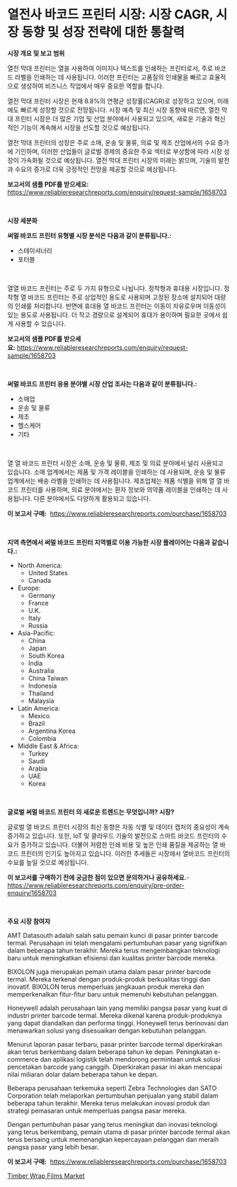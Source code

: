 <p><h1>열전사 바코드 프린터 시장: 시장 CAGR, 시장 동향 및 성장 전략에 대한 통찰력</h1></p><p><strong>시장 개요 및 보고 범위</strong></p>
<p><p>열전 막대 프린터는 열을 사용하여 이미지나 텍스트를 인쇄하는 프린터로서, 주로 바코드 라벨을 인쇄하는 데 사용됩니다. 이러한 프린터는 고품질의 인쇄물을 빠르고 효율적으로 생성하여 비즈니스 작업에서 매우 중요한 역할을 합니다. </p><p>열전 막대 프린터 시장은 현재 8.8%의 연평균 성장률(CAGR)로 성장하고 있으며, 미래에도 빠르게 성장할 것으로 전망됩니다. 시장 예측 및 최신 시장 동향에 따르면, 열전 막대 프린터 시장은 더 많은 기업 및 산업 분야에서 사용되고 있으며, 새로운 기술과 혁신적인 기능이 계속해서 시장을 선도할 것으로 예상됩니다.</p><p>열전 막대 프린터의 성장은 주로 소매, 운송 및 물류, 의료 및 제조 산업에서의 수요 증가에 기인하며, 이러한 산업들이 글로벌 경제의 중요한 주요 섹터로 부상함에 따라 시장 성장이 가속화될 것으로 예상됩니다. 열전 막대 프린터 시장의 미래는 밝으며, 기술의 발전과 수요의 증가로 더욱 긍정적인 전망을 제공할 것으로 예상됩니다.</p></p>
<p><strong>보고서의 샘플 PDF를 받으세요:</strong> <a href="https://www.reliableresearchreports.com/enquiry/request-sample/1658703">https://www.reliableresearchreports.com/enquiry/request-sample/1658703</a></p>
<p>&nbsp;</p>
<p><strong>시장 세분화</strong></p>
<p><strong>써멀 바코드 프린터 유형별 시장 분석은 다음과 같이 분류됩니다.:</strong></p>
<p><ul><li>스테이셔너리</li><li>포터블</li></ul></p>
<p>&nbsp;</p>
<p><p>열열 바코드 프린터는 주로 두 가지 유형으로 나뉩니다. 정착형과 휴대용 시장입니다. 정착형 열 바코드 프린터는 주로 상업적인 용도로 사용되며 고정된 장소에 설치되어 대량의 인쇄를 처리합니다. 반면에 휴대용 열 바코드 프린터는 이동이 자유로우며 이동성이 있는 용도로 사용됩니다. 더 작고 경량으로 설계되어 휴대가 용이하며 필요한 곳에서 쉽게 사용할 수 있습니다.</p></p>
<p><strong>보고서의 샘플 PDF를 받으세요:</strong>&nbsp;<a href="https://www.reliableresearchreports.com/enquiry/request-sample/1658703">https://www.reliableresearchreports.com/enquiry/request-sample/1658703</a></p>
<p>&nbsp;</p>
<p><strong> 써멀 바코드 프린터 응용 분야별 시장 산업 조사는 다음과 같이 분류됩니다.:</strong></p>
<p><ul><li>소매업</li><li>운송 및 물류</li><li>제조</li><li>헬스케어</li><li>기타</li></ul></p>
<p>&nbsp;</p>
<p><p>열 열 바코드 프린터 시장은 소매, 운송 및 물류, 제조 및 의료 분야에서 널리 사용되고 있습니다. 소매 업계에서는 제품 및 가격 레이블을 인쇄하는 데 사용되며, 운송 및 물류 업계에서는 배송 라벨을 인쇄하는 데 사용됩니다. 제조업체는 제품 식별을 위해 열 열 바코드 프린터를 사용하며, 의료 분야에서는 환자 정보와 의약품 레이블을 인쇄하는 데 사용됩니다. 다른 분야에서도 다양하게 활용되고 있습니다.</p></p>
<p><strong>이 보고서 구매:</strong>&nbsp; <a href="https://www.reliableresearchreports.com/purchase/1658703">https://www.reliableresearchreports.com/purchase/1658703</a></p>
<p>&nbsp;</p>
<p><strong>지역 측면에서 써멀 바코드 프린터 지역별로 이용 가능한 시장 플레이어는 다음과 같습니다.:</strong></p>
<p><ul>
    <li>
        North America:
        <ul>
            <li>United States</li>
            <li>Canada</li>
        </ul>
    </li>
    <li>
        Europe:
        <ul>
            <li>Germany</li>
            <li>France</li>
            <li>U.K.</li>
            <li>Italy</li>
            <li>Russia</li>
        </ul>
    </li>
    <li>
        Asia-Pacific:
        <ul>
            <li>China</li>
            <li>Japan</li>
            <li>South Korea</li>
            <li>India</li>
            <li>Australia</li>
            <li>China Taiwan</li>
            <li>Indonesia</li>
            <li>Thailand</li>
            <li>Malaysia</li>
        </ul>
    </li>
    <li>
        Latin America:
        <ul>
            <li>Mexico</li>
            <li>Brazil</li>
            <li>Argentina Korea</li>
            <li>Colombia</li>
        </ul>
    </li>
    <li>
        Middle East & Africa:
        <ul>
            <li>Turkey</li>
            <li>Saudi</li>
            <li>Arabia</li>
            <li>UAE</li>
            <li>Korea</li>
        </ul>
    </li>
    </ul></p>
<p>&nbsp;</p>
<p><strong>글로벌 써멀 바코드 프린터 의 새로운 트렌드는 무엇입니까? 시장?</strong></p>
<p><p>글로벌 열 바코드 프린터 시장의 최신 동향은 자동 식별 및 데이터 캡처의 중요성이 계속 증가하고 있습니다. 또한, IoT 및 클라우드 기술의 발전으로 스마트 바코드 프린터의 수요가 증가하고 있습니다. 더불어 저렴한 인쇄 비용 및 높은 인쇄 품질을 제공하는 열 바코드 프린터의 인기도 높아지고 있습니다. 이러한 추세들은 시장에서 열바코드 프린터의 수요를 높일 것으로 예상됩니다.</p></p>
<p><strong>이 보고서를 구매하기 전에 궁금한 점이 있으면 문의하거나 공유하세요.</strong>- <a href="https://www.reliableresearchreports.com/enquiry/pre-order-enquiry/1658703">https://www.reliableresearchreports.com/enquiry/pre-order-enquiry/1658703</a></p>
<p>&nbsp;</p>
<p><strong>주요 시장 참여자</strong></p>
<p><p>AMT Datasouth adalah salah satu pemain kunci di pasar printer barcode termal. Perusahaan ini telah mengalami pertumbuhan pasar yang signifikan dalam beberapa tahun terakhir. Mereka terus mengembangkan teknologi baru untuk meningkatkan efisiensi dan kualitas printer barcode mereka.</p><p>BIXOLON juga merupakan pemain utama dalam pasar printer barcode termal. Mereka terkenal dengan produk-produk berkualitas tinggi dan inovatif. BIXOLON terus memperluas jangkauan produk mereka dan memperkenalkan fitur-fitur baru untuk memenuhi kebutuhan pelanggan.</p><p>Honeywell adalah perusahaan lain yang memiliki pangsa pasar yang kuat di industri printer barcode termal. Mereka dikenal karena produk-produknya yang dapat diandalkan dan performa tinggi. Honeywell terus berinovasi dan menawarkan solusi yang disesuaikan dengan kebutuhan pelanggan.</p><p>Menurut laporan pasar terbaru, pasar printer barcode termal diperkirakan akan terus berkembang dalam beberapa tahun ke depan. Peningkatan e-commerce dan aplikasi logistik telah mendorong permintaan untuk solusi pencetakan barcode yang canggih. Diperkirakan pasar ini akan mencapai nilai miliaran dolar dalam beberapa tahun ke depan.</p><p>Beberapa perusahaan terkemuka seperti Zebra Technologies dan SATO Corporation telah melaporkan pertumbuhan penjualan yang stabil dalam beberapa tahun terakhir. Mereka terus melakukan inovasi produk dan strategi pemasaran untuk memperluas pangsa pasar mereka.</p><p>Dengan pertumbuhan pasar yang terus meningkat dan inovasi teknologi yang terus berkembang, pemain utama di pasar printer barcode termal akan terus bersaing untuk memenangkan kepercayaan pelanggan dan meraih pangsa pasar yang lebih besar.</p></p>
<p><strong>이 보고서 구매:</strong>&nbsp;&nbsp;<a href="https://www.reliableresearchreports.com/purchase/1658703">https://www.reliableresearchreports.com/purchase/1658703</a></p>
<p><p><a href="https://cautious-neon-760.notion.site/Timber-Wrap-Films-Market-Size-Market-Trends-and-Growth-Outlook-forecasted-for-period-from-2024-to--cf2c70d435c64ff1a55efd0d924968d9">Timber Wrap Films Market</a></p></p>

